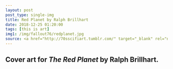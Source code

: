 ```yaml
---
layout: post
post_type: single-img
title: Red Planet by Ralph Brillhart
date: 2018-12-25 01:20:00
tags: [this is art]
img1: /img/fallout76/redplanet.jpg
source: <a href="http://70sscifiart.tumblr.com/" target="_blank" rel="nofollow">70s Sci-Fi Art</a>
---
```

## Cover art for *The Red Planet* by Ralph Brillhart.
